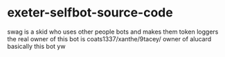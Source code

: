 # exeter-selfbot-source-code
swag is a skid who uses other people bots and makes them token loggers
the real owner of this bot is coats1337/xanthe/9tacey/ owner of alucard basically this bot yw
